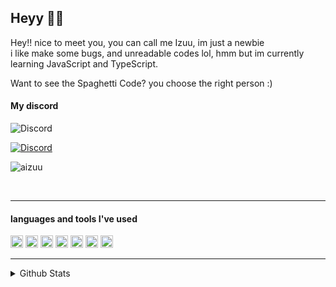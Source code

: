 ## Heyy 👋🏻
Hey!! nice to meet you, you can call me Izuu, im just a newbie <br>
i like make some bugs, and unreadable codes lol, hmm but im currently learning JavaScript and TypeScript.

Want to see the Spaghetti Code? you choose the right person :)

#### My discord
![Discord](https://discord.c99.nl/widget/theme-2/271576733168173057.png)


[![Discord](https://discordapp.com/api/guilds/272348156035989504/embed.png)](https://discord.gg/YmJEcFR) <p align="left"> <img src="https://komarev.com/ghpvc/?username=veguiizumi&label=Profile%20views&color=0e75b6&style=flat" alt="aizuu" /> </p>

<br>

<hr>

#### languages and tools I've used
<img src="https://upload.wikimedia.org/wikipedia/commons/thumb/9/99/Unofficial_JavaScript_logo_2.svg/512px-Unofficial_JavaScript_logo_2.svg.png" width=20> <img src="https://seeklogo.com/images/T/typescript-logo-B29A3F462D-seeklogo.com.png" width=20>
<a href="https://discord.js.org"><img src="https://cdn.discordapp.com/attachments/740865034887888996/740865173065170994/logo-square.png" width="20" alt="discord.js" /></a>
<img height="20" src="https://img.shields.io/badge/-Nodejs-43853d?style=flat-square&logo=Node.js&logoColor=white"/>
<img height="20" src="https://img.shields.io/badge/-HTML5-E34F26?style=flat-square&logo=html5&logoColor=white" />
<img height="20" src="https://img.shields.io/badge/-NPM-CB3837?style=flat-square&logo=npm&logoColor=whitee"/>
<img height="20" src="https://img.shields.io/badge/-MongoDB-13aa52?style=flat-square&logo=mongodb&logoColor=white"/>

<hr>

<details>
  <summary>Github Stats</summary>
  
[![Top Langs](https://github-readme-stats.vercel.app/api/top-langs/?username=VeguiIzumi&layout=compact&show_icons=true&theme=radical)](https://github.com/VeguiIzumi)
![I Seizuu's github stats](https://github-readme-stats.vercel.app/api?username=VeguiIzumi&show_icons=true&theme=radical)

</details>


